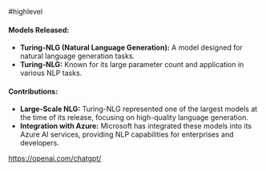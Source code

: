 #highlevel 
#### **Models Released:**
- **Turing-NLG (Natural Language Generation):** A model designed for natural language generation tasks.
- **Turing-NLG:** Known for its large parameter count and application in various NLP tasks.

#### **Contributions:**
- **Large-Scale NLG:** Turing-NLG represented one of the largest models at the time of its release, focusing on high-quality language generation.
- **Integration with Azure:** Microsoft has integrated these models into its Azure AI services, providing NLP capabilities for enterprises and developers.


https://openai.com/chatgpt/

